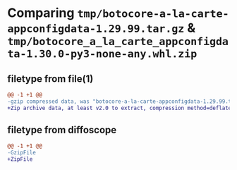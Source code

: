 # Comparing `tmp/botocore-a-la-carte-appconfigdata-1.29.99.tar.gz` & `tmp/botocore_a_la_carte_appconfigdata-1.30.0-py3-none-any.whl.zip`

## filetype from file(1)

```diff
@@ -1 +1 @@
-gzip compressed data, was "botocore-a-la-carte-appconfigdata-1.29.99.tar", last modified: Sat Mar 25 01:22:22 2023, max compression
+Zip archive data, at least v2.0 to extract, compression method=deflate
```

## filetype from diffoscope

```diff
@@ -1 +1 @@
-GzipFile
+ZipFile
```

